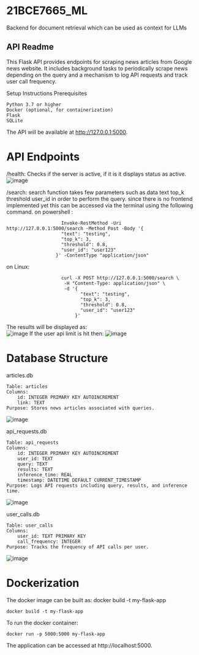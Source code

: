 # 21BCE7665_ML
Backend for document retrieval which can be used as context for LLMs 
## API Readme

This Flask API provides endpoints for scraping news articles from Google news website.
It includes background tasks to periodically scrape news depending on the query and a mechanism to log API requests and track user call frequency.

Setup Instructions
Prerequisites

    Python 3.7 or higher
    Docker (optional, for containerization)
    Flask
    SQLite

The API will be available at http://127.0.0.1:5000.

# API Endpoints
/health: Checks if the server is active, if it is it displays status as active.
![image](https://github.com/user-attachments/assets/c16e385b-bb92-4929-afe1-e54eddc64c4d)

/search: search function takes few parameters such as 
              data 
              text 
              top_k 
              threshold
              user_id
        in order to perform the query.
        since there is no frontend implemented yet this can be accessed via the terminal using the following command.
        on powershell :
        
                        Invoke-RestMethod -Uri http://127.0.0.1:5000/search -Method Post -Body '{
                        "text": "testing",
                        "top_k": 3,
                        "threshold": 0.8,
                        "user_id": "user123"
                      }' -ContentType "application/json"  
on Linux:    

                        curl -X POST http://127.0.0.1:5000/search \
                         -H "Content-Type: application/json" \
                         -d '{
                               "text": "testing",
                               "top_k": 3,
                               "threshold": 0.8,
                               "user_id": "user123"
                             }'  
The results will be displayed as:     
        ![image](https://github.com/user-attachments/assets/65e4f890-012c-48b6-855b-245923fa33f6)
If the user api limit is hit then:
      ![image](https://github.com/user-attachments/assets/2aec7173-bcfb-4944-8e23-a24df84ac7e3)


# Database Structure
articles.db

    Table: articles
    Columns:
        id: INTEGER PRIMARY KEY AUTOINCREMENT
        link: TEXT
    Purpose: Stores news articles associated with queries.
![image](https://github.com/user-attachments/assets/897ee452-b250-4ccc-b6fd-1354f858951f)

api_requests.db

    Table: api_requests
    Columns:
        id: INTEGER PRIMARY KEY AUTOINCREMENT
        user_id: TEXT
        query: TEXT
        results: TEXT
        inference_time: REAL
        timestamp: DATETIME DEFAULT CURRENT_TIMESTAMP
    Purpose: Logs API requests including query, results, and inference time.
![image](https://github.com/user-attachments/assets/f4ad00c9-6082-40bc-84ac-973497153384)

user_calls.db

    Table: user_calls
    Columns:
        user_id: TEXT PRIMARY KEY
        call_frequency: INTEGER
    Purpose: Tracks the frequency of API calls per user.
![image](https://github.com/user-attachments/assets/22ac0ecc-c018-494f-a283-cd26a12d5e43)

# Dockerization
The docker image can be built as:
    docker build -t my-flask-app
    
    docker build -t my-flask-app
To run the docker container:

    docker run -p 5000:5000 my-flask-app

The application can be accessed at http://localhost:5000.
